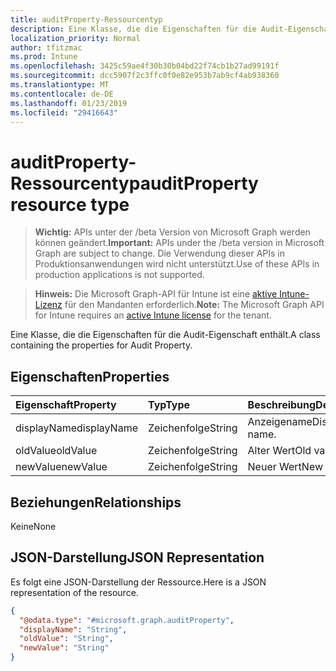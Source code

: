 ```yaml
---
title: auditProperty-Ressourcentyp
description: Eine Klasse, die die Eigenschaften für die Audit-Eigenschaft enthält.
localization_priority: Normal
author: tfitzmac
ms.prod: Intune
ms.openlocfilehash: 3425c59ae4f30b30b04bd22f74cb1b27ad99191f
ms.sourcegitcommit: dcc5907f2c3ffc0f0e82e953b7ab9cf4ab938360
ms.translationtype: MT
ms.contentlocale: de-DE
ms.lasthandoff: 01/23/2019
ms.locfileid: "29416643"
---
```

# <a name="auditproperty-resource-type"></a><span data-ttu-id="f7845-103">auditProperty-Ressourcentyp</span><span class="sxs-lookup"><span data-stu-id="f7845-103">auditProperty resource type</span></span>

> <span data-ttu-id="f7845-104">**Wichtig:** APIs unter der /beta Version von Microsoft Graph werden können geändert.</span><span class="sxs-lookup"><span data-stu-id="f7845-104">**Important:** APIs under the /beta version in Microsoft Graph are subject to change.</span></span> <span data-ttu-id="f7845-105">Die Verwendung dieser APIs in Produktionsanwendungen wird nicht unterstützt.</span><span class="sxs-lookup"><span data-stu-id="f7845-105">Use of these APIs in production applications is not supported.</span></span>

> <span data-ttu-id="f7845-106">**Hinweis:** Die Microsoft Graph-API für Intune ist eine [aktive Intune-Lizenz](https://go.microsoft.com/fwlink/?linkid=839381) für den Mandanten erforderlich.</span><span class="sxs-lookup"><span data-stu-id="f7845-106">**Note:** The Microsoft Graph API for Intune requires an [active Intune license](https://go.microsoft.com/fwlink/?linkid=839381) for the tenant.</span></span>

<span data-ttu-id="f7845-107">Eine Klasse, die die Eigenschaften für die Audit-Eigenschaft enthält.</span><span class="sxs-lookup"><span data-stu-id="f7845-107">A class containing the properties for Audit Property.</span></span>

## <a name="properties"></a><span data-ttu-id="f7845-108">Eigenschaften</span><span class="sxs-lookup"><span data-stu-id="f7845-108">Properties</span></span>
|<span data-ttu-id="f7845-109">Eigenschaft</span><span class="sxs-lookup"><span data-stu-id="f7845-109">Property</span></span>|<span data-ttu-id="f7845-110">Typ</span><span class="sxs-lookup"><span data-stu-id="f7845-110">Type</span></span>|<span data-ttu-id="f7845-111">Beschreibung</span><span class="sxs-lookup"><span data-stu-id="f7845-111">Description</span></span>|
|:---|:---|:---|
|<span data-ttu-id="f7845-112">displayName</span><span class="sxs-lookup"><span data-stu-id="f7845-112">displayName</span></span>|<span data-ttu-id="f7845-113">Zeichenfolge</span><span class="sxs-lookup"><span data-stu-id="f7845-113">String</span></span>|<span data-ttu-id="f7845-114">Anzeigename</span><span class="sxs-lookup"><span data-stu-id="f7845-114">Display name.</span></span>|
|<span data-ttu-id="f7845-115">oldValue</span><span class="sxs-lookup"><span data-stu-id="f7845-115">oldValue</span></span>|<span data-ttu-id="f7845-116">Zeichenfolge</span><span class="sxs-lookup"><span data-stu-id="f7845-116">String</span></span>|<span data-ttu-id="f7845-117">Alter Wert</span><span class="sxs-lookup"><span data-stu-id="f7845-117">Old value.</span></span>|
|<span data-ttu-id="f7845-118">newValue</span><span class="sxs-lookup"><span data-stu-id="f7845-118">newValue</span></span>|<span data-ttu-id="f7845-119">Zeichenfolge</span><span class="sxs-lookup"><span data-stu-id="f7845-119">String</span></span>|<span data-ttu-id="f7845-120">Neuer Wert</span><span class="sxs-lookup"><span data-stu-id="f7845-120">New value.</span></span>|

## <a name="relationships"></a><span data-ttu-id="f7845-121">Beziehungen</span><span class="sxs-lookup"><span data-stu-id="f7845-121">Relationships</span></span>
<span data-ttu-id="f7845-122">Keine</span><span class="sxs-lookup"><span data-stu-id="f7845-122">None</span></span>

## <a name="json-representation"></a><span data-ttu-id="f7845-123">JSON-Darstellung</span><span class="sxs-lookup"><span data-stu-id="f7845-123">JSON Representation</span></span>
<span data-ttu-id="f7845-124">Es folgt eine JSON-Darstellung der Ressource.</span><span class="sxs-lookup"><span data-stu-id="f7845-124">Here is a JSON representation of the resource.</span></span>
<!-- {
  "blockType": "resource",
  "@odata.type": "microsoft.graph.auditProperty"
}
-->
``` json
{
  "@odata.type": "#microsoft.graph.auditProperty",
  "displayName": "String",
  "oldValue": "String",
  "newValue": "String"
}
```




